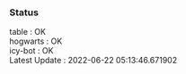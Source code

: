 ### Status


table : OK  
hogwarts : OK  
icy-bot : OK  
Latest Update : 2022-06-22 05:13:46.671902
